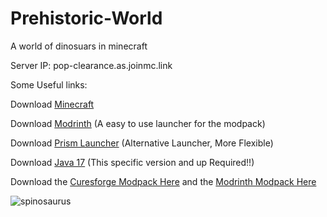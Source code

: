 # Prehistoric-World
A world of dinosuars in minecraft


Server IP: pop-clearance.as.joinmc.link
  

Some Useful links:

Download [Minecraft](https://www.minecraft.net/en-us/download)

Download [Modrinth](https://modrinth.com/app) (A easy to use launcher for the modpack)

Download [Prism Launcher](https://prismlauncher.org/download/windows/) (Alternative Launcher, More Flexible)

Download [Java 17](https://download.oracle.com/java/17/archive/jdk-17.0.12_windows-x64_bin.exe) (This specific version and up Required!!)

Download the [Curesforge Modpack Here](https://www.curseforge.com/minecraft/modpacks/prehistoric-world-dinosaurs-adventure/download/6796771) and the [Modrinth Modpack Here](https://modrinth.com/modpack/prehistoric-world-modpack/version/31.0.0)


![spinosaurus](https://www.superherotoystore.com/cdn/shop/articles/Blog_Banners_11_e325b223-a705-4062-a83a-66a2548fde70_1600x.jpg?v=1746545950)



